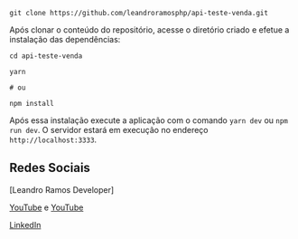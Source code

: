 

```
git clone https://github.com/leandroramosphp/api-teste-venda.git
```

Após clonar o conteúdo do repositório, acesse o diretório criado e efetue a instalação das dependências:

```
cd api-teste-venda

yarn

# ou

npm install
```

Após essa instalação execute a aplicação com o comando `yarn dev` ou `npm run dev`. O servidor estará em execução no endereço `http://localhost:3333`.

## Redes Sociais

[Leandro Ramos Developer]

[YouTube](https://www.youtube.com/leandroramosjava) e
[YouTube](https://www.youtube.com/leandroramosphp)

[LinkedIn](https://www.linkedin.com/in/leandror1/)
